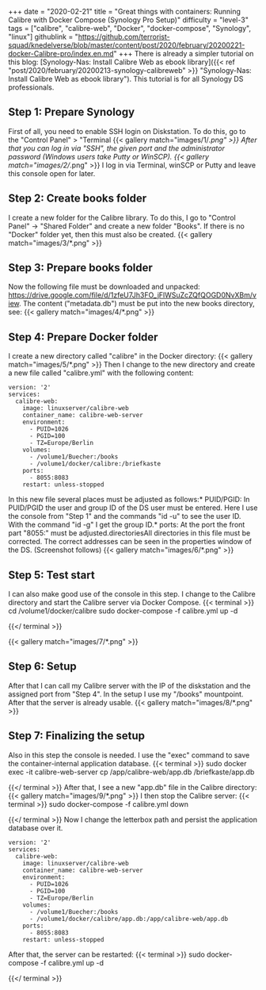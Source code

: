 +++
date = "2020-02-21"
title = "Great things with containers: Running Calibre with Docker Compose (Synology Pro Setup)"
difficulty = "level-3"
tags = ["calibre", "calibre-web", "Docker", "docker-compose", "Synology", "linux"]
githublink = "https://github.com/terrorist-squad/knedelverse/blob/master/content/post/2020/february/20200221-docker-Calibre-pro/index.en.md"
+++
There is already a simpler tutorial on this blog: [Synology-Nas: Install Calibre Web as ebook library]({{< ref "post/2020/february/20200213-synology-calibreweb" >}} "Synology-Nas: Install Calibre Web as ebook library"). This tutorial is for all Synology DS professionals.
## Step 1: Prepare Synology
First of all, you need to enable SSH login on Diskstation. To do this, go to the "Control Panel" > "Terminal
{{< gallery match="images/1/*.png" >}}
After that you can log in via "SSH", the given port and the administrator password (Windows users take Putty or WinSCP).
{{< gallery match="images/2/*.png" >}}
I log in via Terminal, winSCP or Putty and leave this console open for later.
## Step 2: Create books folder
I create a new folder for the Calibre library. To do this, I go to "Control Panel" -> "Shared Folder" and create a new folder "Books". If there is no "Docker" folder yet, then this must also be created.
{{< gallery match="images/3/*.png" >}}

## Step 3: Prepare books folder
Now the following file must be downloaded and unpacked: https://drive.google.com/file/d/1zfeU7Jh3FO_jFlWSuZcZQfQOGD0NvXBm/view. The content ("metadata.db") must be put into the new books directory, see:
{{< gallery match="images/4/*.png" >}}

## Step 4: Prepare Docker folder
I create a new directory called "calibre" in the Docker directory:
{{< gallery match="images/5/*.png" >}}
Then I change to the new directory and create a new file called "calibre.yml" with the following content:
```
version: '2'
services:
  calibre-web:
    image: linuxserver/calibre-web
    container_name: calibre-web-server
    environment:
      - PUID=1026
      - PGID=100
      - TZ=Europe/Berlin
    volumes:
      - /volume1/Buecher:/books
      - /volume1/docker/calibre:/briefkaste
    ports:
      - 8055:8083
    restart: unless-stopped

```
In this new file several places must be adjusted as follows:* PUID/PGID: In PUID/PGID the user and group ID of the DS user must be entered. Here I use the console from "Step 1" and the commands "id -u" to see the user ID. With the command "id -g" I get the group ID.* ports: At the port the front part "8055:" must be adjusted.directoriesAll directories in this file must be corrected. The correct addresses can be seen in the properties window of the DS. (Screenshot follows)
{{< gallery match="images/6/*.png" >}}

## Step 5: Test start
I can also make good use of the console in this step. I change to the Calibre directory and start the Calibre server via Docker Compose.
{{< terminal >}}
cd /volume1/docker/calibre
sudo docker-compose -f calibre.yml up -d

{{</ terminal >}}

{{< gallery match="images/7/*.png" >}}

## Step 6: Setup
After that I can call my Calibre server with the IP of the diskstation and the assigned port from "Step 4". In the setup I use my "/books" mountpoint. After that the server is already usable.
{{< gallery match="images/8/*.png" >}}

## Step 7: Finalizing the setup
Also in this step the console is needed. I use the "exec" command to save the container-internal application database.
{{< terminal >}}
sudo docker exec -it calibre-web-server cp /app/calibre-web/app.db /briefkaste/app.db

{{</ terminal >}}
After that, I see a new "app.db" file in the Calibre directory:
{{< gallery match="images/9/*.png" >}}
I then stop the Calibre server:
{{< terminal >}}
sudo docker-compose -f calibre.yml down

{{</ terminal >}}
Now I change the letterbox path and persist the application database over it.
```
version: '2'
services:
  calibre-web:
    image: linuxserver/calibre-web
    container_name: calibre-web-server
    environment:
      - PUID=1026
      - PGID=100
      - TZ=Europe/Berlin
    volumes:
      - /volume1/Buecher:/books
      - /volume1/docker/calibre/app.db:/app/calibre-web/app.db
    ports:
      - 8055:8083
    restart: unless-stopped

```
After that, the server can be restarted:
{{< terminal >}}
sudo docker-compose -f calibre.yml up -d

{{</ terminal >}}